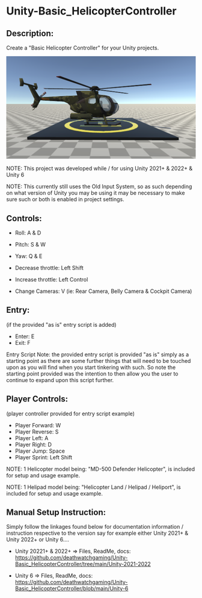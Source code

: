 # Unity-Basic_HelicopterController
Description:
------------

Create a "Basic Helicopter Controller" for your Unity projects.

![Preview](https://raw.githubusercontent.com/deathwatchgaming/Unity-Basic_HelicopterController/refs/heads/main/Previews/Helicopter-SideView1.png)

NOTE: This project was developed while / for using Unity 2021+ & 2022+ & Unity 6

NOTE: This currently still uses the Old Input System, so as such depending on
what version of Unity you may be using it may be necessary to make sure such
or both is enabled in project settings.


Controls: 
---------

* Roll: A & D
* Pitch: S & W
* Yaw:  Q & E

* Decrease throttle: Left Shift
* Increase throttle: Left Control

* Change Cameras: V (ie: Rear Camera, Belly Camera & Cockpit Camera)


Entry:
------
 (if the provided "as is" entry script is added)

* Enter: E
* Exit: F


Entry Script Note: the provided entry script is provided "as is" simply as a
starting point as there are some further things that will need to be touched
upon as you will find when you start tinkering with such. So note the
starting point provided was the intention to then allow you the user to
continue to expand upon this script further.


Player Controls:
----------------
 (player controller provided for entry script example)

* Player Forward:   W
* Player Reverse:   S
* Player Left:      A
* Player Right:     D
* Player Jump:      Space
* Player Sprint:    Left Shift


 NOTE: 1 Helicopter model being: "MD-500 Defender Helicopter", is included for setup and usage example.

 NOTE: 1 Helipad model being: "Helicopter Land / Helipad / Heliport", is included for setup and usage example.
 

 Manual Setup Instruction:
-------------------------

Simply follow the linkages found below  for documentation information / instruction respective to the version say for example either Unity 2021+ & Unity 2022+ or Unity 6....


* Unity 20221+ & 2022+ => Files, ReadMe, docs: https://github.com/deathwatchgaming/Unity-Basic_HelicopterController/tree/main/Unity-2021-2022


* Unity 6 => Files, ReadMe, docs: https://github.com/deathwatchgaming/Unity-Basic_HelicopterController/blob/main/Unity-6

